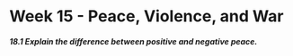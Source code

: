 # Week 15 - Peace, Violence, and War

##### 18.1 Explain the difference between positive and negative peace.



